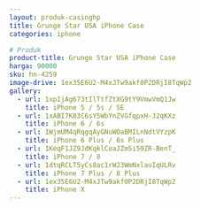 ```yaml
---
layout: produk-casinghp
title: Grunge Star USA iPhone Case
categories: iphone

# Produk
product-title: Grunge Star USA iPhone Case
harga: 90000
sku: hn-4259
image-drive: 1ex35E6U2-M4xJTw9akf0P2DRjI8TqWp2
gallery:
  - url: 1xpIjAg673tIlTtfZtXG9tY9VmwVmQ1Jw
    title: iPhone 5 / 5s / SE
  - url: 1xABI7K83C6sY5WbYnZVGfqpxH-J2qKXz
    title: iPhone 6 / 6s
  - url: 1WjmUM4qRqgqAyGNuWOaBMILnNdtVYzpK
    title: iPhone 6 Plus / 6s Plus
  - url: 1KeqF1JZ9JdKqklCoaJZm5i59ZR-BenT_
    title: iPhone 7 / 8
  - url: 1dtqRCLT5yCs8ac1rWJ3WmNxlauIqULRv
    title: iPhone 7 Plus / 8 Plus
  - url: 1ex35E6U2-M4xJTw9akf0P2DRjI8TqWp2
    title: iPhone X
---
```

